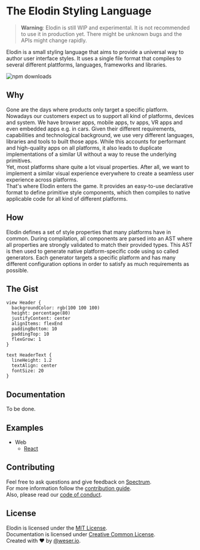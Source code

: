 # The Elodin Styling Language

> **Warning**: Elodin is still WIP and experimental. It is not recommended to use it in production yet. There might be unknown bugs and the APIs might change rapidly.

Elodin is a small styling language that aims to provide a universal way to author user interface styles. It uses a single file format that compiles to several different plattforms, languages, frameworks and libraries.

<img alt="npm downloads" src="https://img.shields.io/npm/dm/@elodin/core.svg">

## Why

Gone are the days where products only target a specific platform. Nowadays our customers expect us to support all kind of platforms, devices and system. We have browser apps, mobile apps, tv apps, VR apps and even embedded apps e.g. in cars.
Given their different requirements, capabilities and technological background, we use very different languages, libraries and tools to built those apps. While this accounts for performant and high-quality apps on all platforms, it also leads to duplicate implementations of a similar UI without a way to reuse the underlying primitives.<br>
Yet, most platforms share quite a lot visual properties. After all, we want to implement a similar visual experience everywhere to create a seamless user experience across platforms.<br>
That's where Elodin enters the game. It provides an easy-to-use declarative format to define primitive style components, which then compiles to native applicable code for all kind of different platforms.

## How

Elodin defines a set of style properties that many platforms have in common. During compilation, all components are parsed into an AST where all properties are strongly validated to match their provided types. This AST is then used to generate native platform-specific code using so called generators. Each generator targets a specific platform and has many different configuration options in order to satisfy as much requirements as possible.

## The Gist

```
view Header {
  backgroundColor: rgb(100 100 100)
  height: percentage(80)
  justifyContent: center
  alignItems: flexEnd
  paddingBottom: 10
  paddingTop: 10
  flexGrow: 1
}

text HeaderText {
  lineHeight: 1.2
  textAlign: center
  fontSize: 20
}
```

## Documentation

To be done.

<!-- - [Setup]()
- [Introduction]()
- [Language]()
- [Usage Guides]()
- [API Reference]() -->

## Examples

- Web
  - [React](examples/react)

## Contributing

Feel free to ask questions and give feedback on [Spectrum](https://spectrum.chat/elodin).<br>
For more information follow the [contribution guide](.github/CONTRIBUTING.md).<br>
Also, please read our [code of conduct](.github/CODE_OF_CONDUCT.md).

## License

Elodin is licensed under the [MIT License](http://opensource.org/licenses/MIT).<br>
Documentation is licensed under [Creative Common License](http://creativecommons.org/licenses/by/4.0/).<br>
Created with ♥ by [@weser.io](http://weser.io).
